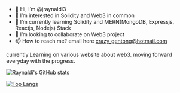 
- 👋 Hi, I’m @jraynaldi3
- 👀 I’m interested in Solidity and Web3 in common 
- 🌱 I’m currently learning Solidity and MERN(MongoDB, Expressjs, Reactjs, Nodejs) Stack
- 💞️ I’m looking to collaborate on Web3 project
- 📫 How to reach me? email here crazy_gentong@hotmail.com

currently Learning on various website about web3. moving forward everyday with the progress. 

![Raynaldi's GitHub stats](https://github-readme-stats.vercel.app/api?username=jraynaldi3&show_icons=true&theme=gradient)

[![Top Langs](https://github-readme-stats.vercel.app/api/top-langs/?username=jraynaldi3&theme=gradient)](https://github.com/anuraghazra/github-readme-stats)

  <!---
jraynaldi3/jraynaldi3 is a ✨ special ✨ repository because its `README.md` (this file) appears on your GitHub profile.
You can click the Preview link to take a look at your changes.
--->
